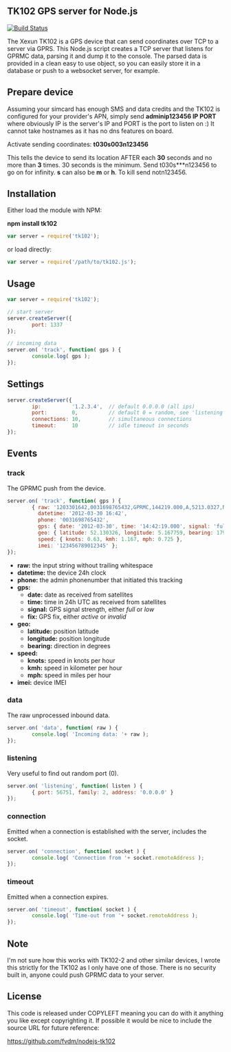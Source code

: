 ## TK102 GPS server for Node.js

[![Build Status](https://secure.travis-ci.org/fvdm/nodejs-tk102.png?branch=master)](http://travis-ci.org/fvdm/nodejs-tk102)

The Xexun TK102 is a GPS device that can send coordinates over TCP to a server via GPRS. This Node.js script creates a TCP server that listens for GPRMC data, parsing it and dump it to the console. The parsed data is provided in a clean easy to use object, so you can easily store it in a database or push to a websocket server, for example.

## Prepare device

Assuming your simcard has enough SMS and data credits and the TK102 is configured for your provider's APN, simply send **adminip123456 IP PORT** where obviously IP is the server's IP and PORT is the port to listen on :) It cannot take hostnames as it has no dns features on board.

Activate sending coordinates: **t030s003n123456**

This tells the device to send its location AFTER each **30** seconds and no more than **3** times. 30 seconds is the minimum. Send t030s\*\*\*n123456 to go on for infinity. **s** can also be **m** or **h**. To kill send notn123456.

## Installation

Either load the module with NPM:

**npm install tk102**

```javascript
var server = require('tk102');
```

or load directly:

```javascript
var server = require('/path/to/tk102.js');
```

## Usage

```javascript
var server = require('tk102');

// start server
server.createServer({
        port: 1337
});

// incoming data
server.on( 'track', function( gps ) {
        console.log( gps );
});
```

## Settings

```javascript
server.createServer({
        ip:          '1.2.3.4',  // default 0.0.0.0 (all ips)
        port:        0,          // default 0 = random, see 'listening' event
        connections: 10,         // simultaneous connections
        timeout:     10          // idle timeout in seconds
});
```

## Events

### track

The GPRMC push from the device.

```javascript
server.on( 'track', function( gps ) {
        { raw: '1203301642,0031698765432,GPRMC,144219.000,A,5213.0327,N,00516.7759,E,0.63,179.59,300312,,,A*6D,F,imei:123456789012345,123',
          datetime: '2012-03-30 16:42',
          phone: '0031698765432',
          gps: { date: '2012-03-30', time: '14:42:19.000', signal: 'full', fix: 'active' },
          geo: { latitude: 52.130326, longitude: 5.167759, bearing: 179 },
          speed: { knots: 0.63, kmh: 1.167, mph: 0.725 },
          imei: '123456789012345' };
});
```

* **raw:** the input string without trailing whitespace
* **datetime:** the device 24h clock
* **phone:** the admin phonenumber that initiated this tracking
* **gps:**
	* **date:** date as received from satellites
	* **time:** time in 24h UTC as received from satellites
	* **signal:** GPS signal strength, either _full_ or _low_
	* **fix:** GPS fix, either _active_ or _invalid_
* **geo:**
	* **latitude:** position latitude
	* **longitude:** position longitude
	* **bearing:** direction in degrees
* **speed:**
	* **knots:** speed in knots per hour
	* **kmh:** speed in kilometer per hour
	* **mph:** speed in miles per hour
* **imei:** device IMEI

### data

The raw unprocessed inbound data.

```javascript
server.on( 'data', function( raw ) {
        console.log( 'Incoming data: '+ raw );
});
```

### listening

Very useful to find out random port (0).

```javascript
server.on( 'listening', function( listen ) {
        { port: 56751, family: 2, address: '0.0.0.0' }
});
```

### connection

Emitted when a connection is established with the server, includes the socket.

```javascript
server.on( 'connection', function( socket ) {
        console.log( 'Connection from '+ socket.remoteAddress );
});
```

### timeout

Emitted when a connection expires.

```javascript
server.on( 'timeout', function( socket ) {
        console.log( 'Time-out from '+ socket.remoteAddress );
});
```

## Note

I'm not sure how this works with TK102-2 and other similar devices, I wrote this strictly for the TK102 as I only have one of those. There is no security built in, anyone could push GPRMC data to your server.

## License

This code is released under COPYLEFT meaning you can do with it
anything you like except copyrighting it. If possible it would
be nice to include the source URL for future reference:

https://github.com/fvdm/nodejs-tk102